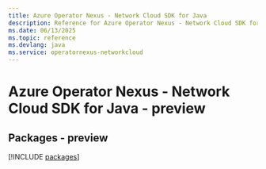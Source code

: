 ```yaml
---
title: Azure Operator Nexus - Network Cloud SDK for Java
description: Reference for Azure Operator Nexus - Network Cloud SDK for Java
ms.date: 06/13/2025
ms.topic: reference
ms.devlang: java
ms.service: operatornexus-networkcloud
---
```

# Azure Operator Nexus - Network Cloud SDK for Java - preview
## Packages - preview
[!INCLUDE [packages](operator-nexus---network-cloud-index.md)]